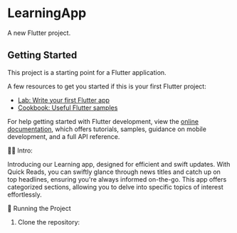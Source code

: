 # LearningApp

A new Flutter project.

## Getting Started

This project is a starting point for a Flutter application.

A few resources to get you started if this is your first Flutter project:

- [Lab: Write your first Flutter app](https://docs.flutter.dev/get-started/codelab)
- [Cookbook: Useful Flutter samples](https://docs.flutter.dev/cookbook)

For help getting started with Flutter development, view the
[online documentation](https://docs.flutter.dev/), which offers tutorials,
samples, guidance on mobile development, and a full API reference.

✍🏻 Intro:

Introducing our Learning app, designed for efficient and swift updates. With Quick Reads, you can swiftly glance through news titles and catch up on top headlines, ensuring you're always informed on-the-go. This app offers categorized sections, allowing you to delve into specific topics of interest effortlessly.

🚦 Running the Project
1. Clone the repository:
   ```
   
